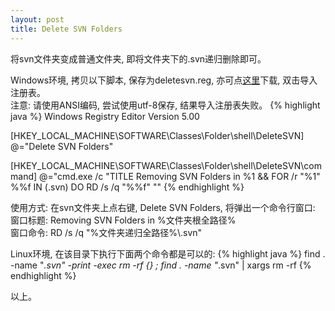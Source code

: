 ```yaml
---
layout: post
title: Delete SVN Folders
---
```


将svn文件夹变成普通文件夹, 即将文件夹下的.svn递归删除即可。

Windows环境, 拷贝以下脚本, 保存为deletesvn.reg, 亦可点[这里]()下载, 双击导入注册表。</br>
注意: 请使用ANSI编码, 尝试使用utf-8保存, 结果导入注册表失败。
{% highlight java %}
Windows Registry Editor Version 5.00

[HKEY_LOCAL_MACHINE\SOFTWARE\Classes\Folder\shell\DeleteSVN] 
@="Delete SVN Folders"

[HKEY_LOCAL_MACHINE\SOFTWARE\Classes\Folder\shell\DeleteSVN\command] 
@="cmd.exe /c \"TITLE Removing SVN Folders in %1 && FOR /r \"%1\" %%f IN (.svn) DO RD /s /q \"%%f\" \""
{% endhighlight %}

使用方式: 在svn文件夹上点右键, Delete SVN Folders, 将弹出一个命令行窗口:</br>
窗口标题: Removing SVN Folders in %文件夹根全路径%</br>
窗口命令: RD /s /q "%文件夹递归全路径%\\.svn"</br>

Linux环境, 在该目录下执行下面两个命令都是可以的:
{% highlight java %}
find . -name "*.svn" -print -exec rm -rf  {} \;
find . -name "*.svn" | xargs rm -rf
{% endhighlight %}

以上。
